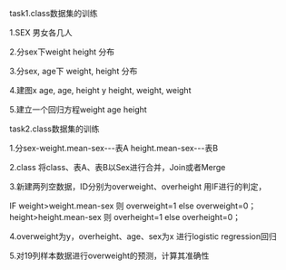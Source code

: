 task1.class数据集的训练

1.SEX 男女各几人 

2.分sex下weight height 分布

3.分sex, age下 weight, height 分布

4.建图x age, age, height
      y height, weight, weight
      
5.建立一个回归方程weight age height 



task2.class数据集的训练

1.分sex-weight.mean-sex---表A
             height.mean-sex---表B

2.class 将class、表A、表B以Sex进行合并，Join或者Merge

3.新建两列空数据，ID分别为overweight、overheight
用IF进行的判定，

IF weight>weight.mean-sex 则 overweight=1
else overweight=0；
height>height.mean-sex 则 overheight=1
else overheight=0；

4.overweight为y，overheight、age、sex为x
进行logistic regression回归

5.对19列样本数据进行overweight的预测，计算其准确性

